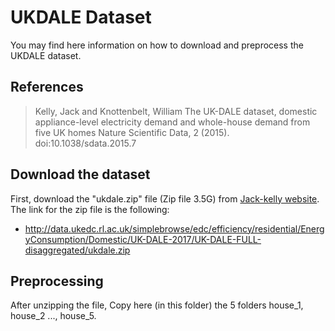 # UKDALE Dataset

You may find here information on how to download and preprocess the UKDALE dataset.

## References
> Kelly, Jack and Knottenbelt, William 
> The UK-DALE dataset, domestic appliance-level electricity demand and whole-house demand from five UK homes
> Nature Scientific Data, 2 (2015).
> doi:10.1038/sdata.2015.7

## Download the dataset

First, download the "ukdale.zip" file (Zip file 3.5G) from [Jack-kelly website](https://jack-kelly.com/data/). The link for the zip file is the following:

- http://data.ukedc.rl.ac.uk/simplebrowse/edc/efficiency/residential/EnergyConsumption/Domestic/UK-DALE-2017/UK-DALE-FULL-disaggregated/ukdale.zip

## Preprocessing

After unzipping the file, Copy here (in this folder) the 5 folders house_1, house_2 ..., house_5.
